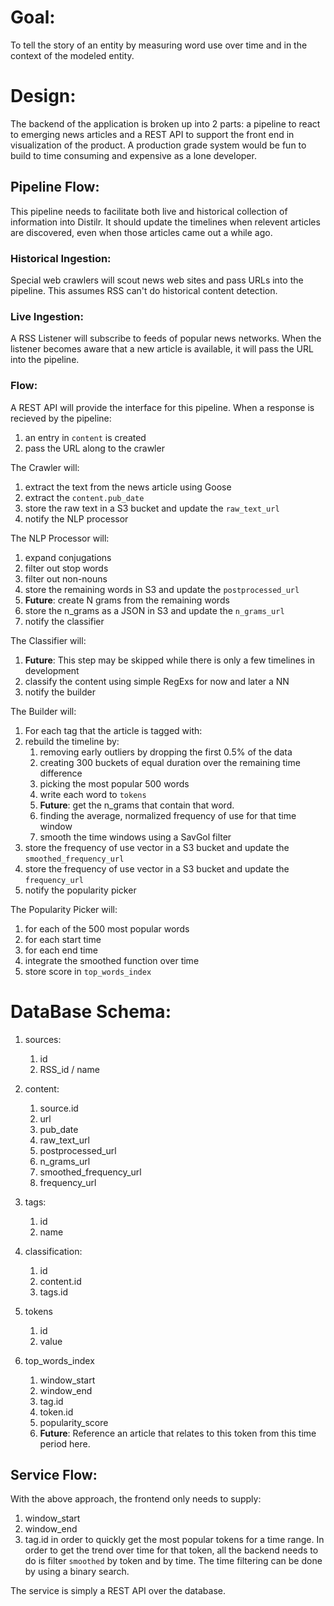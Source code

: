 # Goal:
To tell the story of an entity by measuring word use over time and in the context of the modeled entity. 

# Design:
The backend of the application is broken up into 2 parts: a pipeline to react to emerging news articles and a REST API to support the front end in visualization of the product.  A production grade system would be fun to build to time consuming and expensive as a lone developer.

## Pipeline Flow:
This pipeline needs to facilitate both live and historical collection of information into Distilr.  It should update the timelines when relevent articles are discovered, even when those articles came out a while ago.  

### Historical Ingestion:
Special web crawlers will scout news web sites and pass URLs into the pipeline.  This assumes RSS can't do historical content detection.  

### Live Ingestion:
A RSS Listener will subscribe to feeds of popular news networks.  When the listener becomes aware that a new article is available, it will pass the URL into the pipeline.

### Flow:
A REST API will provide the interface for this pipeline.  When a response is recieved by the pipeline:
1.  an entry in `content` is created
1.  pass the URL along to the crawler

The Crawler will:
1.  extract the text from the news article using Goose
1.  extract the `content.pub_date`
1.  store the raw text in a S3 bucket and update the `raw_text_url`
1.  notify the NLP processor

The NLP Processor will:
1.  expand conjugations
1.  filter out stop words 
1.  filter out non-nouns
1.  store the remaining words in S3 and update the `postprocessed_url`
1.  **Future**: create N grams from the remaining words
1.  store the n_grams as a JSON in S3 and update the `n_grams_url`
1.  notify the classifier

The Classifier will:
1.  **Future**: This step may be skipped while there is only a few timelines in development
1.  classify the content using simple RegExs for now and later a NN
1.  notify the builder

The Builder will:
1.  For each tag that the article is tagged with:
1.  rebuild the timeline by:
    1.  removing early outliers by dropping the first 0.5% of the data
    1.  creating 300 buckets of equal duration over the remaining time difference
    1.  picking the most popular 500 words
    1.  write each word to `tokens`
    1.  **Future**: get the n_grams that contain that word.
    1.  finding the average, normalized frequency of use for that time window
    1.  smooth the time windows using a SavGol filter
1.  store the frequency of use vector in a S3 bucket and update the `smoothed_frequency_url`
1.  store the frequency of use vector in a S3 bucket and update the `frequency_url`
1.  notify the popularity picker

The Popularity Picker will:
1.  for each of the 500 most popular words
1.  for each start time
1.  for each end time
1.  integrate the smoothed function over time
1.  store score in `top_words_index`



# DataBase Schema:

1.  sources:
    1.  id
    1.  RSS_id / name
    
1.  content:
    1.  source.id
    1.  url
    1.  pub_date
    1.  raw_text_url
    1.  postprocessed_url
    1.  n_grams_url
    1.  smoothed_frequency_url
    1.  frequency_url

1.  tags:
    1.  id
    1.  name

1.  classification:
    1.  id
    1.  content.id
    1.  tags.id

1.  tokens
    1.  id
    1.  value

1.  top_words_index
    1.  window_start
    1.  window_end
    1.  tag.id
    1.  token.id
    1.  popularity_score
    1.  **Future**: Reference an article that relates to this token from this time period here.



## Service Flow:
With the above approach, the frontend only needs to supply:
1.  window_start
1.  window_end
1.  tag.id
in order to quickly get the most popular tokens for a time range.  In order to get the trend over time for that token, all the backend needs to do is filter `smoothed` by token and by time.  The time filtering can be done by using a binary search.

The service is simply a REST API over the database.